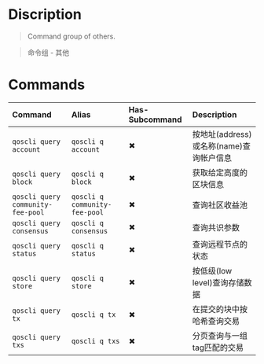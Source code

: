 # Discription
>   Command group of others.

>   命令组 - 其他

# Commands

| Command                           | Alias                         | Has-Subcommand | Description                 |
|:----------------------------------|:------------------------------|:---------------|:----------------------------|
| `qoscli query account`            | `qoscli q account`            | ✖              | 按地址(address)或名称(name)查询帐户信息 |
| `qoscli query block`              | `qoscli q block`              | ✖              | 获取给定高度的区块信息                 |
| `qoscli query community-fee-pool` | `qoscli q community-fee-pool` | ✖              | 查询社区收益池                     |
| `qoscli query consensus`          | `qoscli q consensus`          | ✖              | 查询共识参数                      |
| `qoscli query status`             | `qoscli q status`             | ✖              | 查询远程节点的状态                   |
| `qoscli query store`              | `qoscli q store`              | ✖              | 按低级(low level)查询存储数据        |
| `qoscli query tx`                 | `qoscli q tx`                 | ✖              | 在提交的块中按哈希查询交易               |
| `qoscli query txs`                | `qoscli q txs`                | ✖              | 分页查询与一组tag匹配的交易             |
